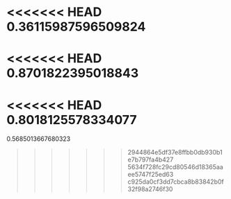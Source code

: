 <<<<<<< HEAD
0.36115987596509824
=======
<<<<<<< HEAD
0.8701822395018843
=======
<<<<<<< HEAD
0.8018125578334077
=======
0.5685013667680323
>>>>>>> 2944864e5df37e8ffbb0db930b1e7b797fa4b427
>>>>>>> 5634f728fc29cd80546d18365aaee5747f25ed63
>>>>>>> c925da0cf3dd7cbca8b83842b0f32f98a2746f30
